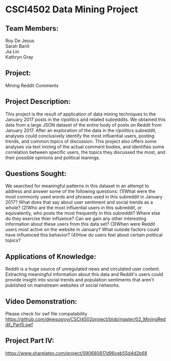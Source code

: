 # CSCI4502 Data Mining Project  
##  

## Team Members:  
Roy De Jesus  
Sarah Barili  
Jia Lin  
Kathryn Gray  

## Project:  
Mining Reddit Comments

## Project Description:
This project is the result of application of data mining techniques to the January 2017 posts in the r/politics and related subreddits.  We obtained this data from a large JSON dataset of the entire body of posts on Reddit from January 2017. After an exploration of the data in the r/politics subreddit, analyses could conclusively identify the most influential users, posting trends, and common topics of discussion.  This project also offers some analyses via text mining of the actual comment bodies, and identifies some correlation between specific users, the topics they discussed the most, and their possible opinions and political leanings. 


## Questions Sought:
We searched for meaningful patterns in this dataset in an attempt to address and answer some of the following questions:
(1)What were the most commonly used words and phrases used in this subreddit in January 2017?  What does that say about user sentiment and social trends as a whole?
(2)Who are the most influential users in this subreddit, or equivalently, who posts the most frequently in this subreddit?  Where else do they exercise thier influence?  Can we gain any other interesting information about these users from this data set?
(3)When were Reddit users most active on the website in January?  What outside factors could have influenced this behavior?
(4)How do users feel about certain political topics?

## Applications of Knowledge:
Reddit is a huge source of unregulated news and circulated user content.  Extracting meaningful information about this data and Reddit's users could provide insight into social trends and population sentiments that aren't published on mainstream websites of social networks. 

## Video Demonstration:
Please check for swf file compatability
https://github.com/dejesusroy/CSCI4502project/blob/master/02_MiningReddit_Part5.swf

## Project Part IV:
https://www.sharelatex.com/project/590680817d96ceb55d4d2b68
